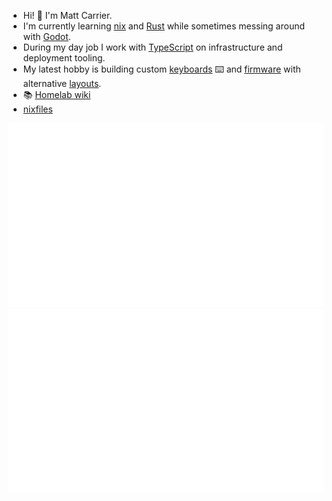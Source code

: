- Hi! 👋 I'm Matt Carrier.
- I'm currently learning [nix](https://nixos.org/) and [Rust](https://www.rust-lang.org/) while sometimes messing around with [Godot](https://godotengine.org/).
- During my day job I work with [TypeScript](https://www.typescriptlang.org/) on infrastructure and deployment tooling.
- My latest hobby is building custom [keyboards](https://bastardkb.com/) ⌨️ and [firmware](https://github.com/icecreammatt/qmk_firmware/) with alternative [layouts](https://colemakmods.github.io/mod-dh/).
- 📚 [Homelab wiki](https://wiki.c4er.com/)
- [nixfiles](https://github.com/icecreammatt/nixfiles)

<img src="https://github.com/icecreammatt/github-stats/blob/main/generated/languages.svg#gh-dark-mode-only" /><img src="https://github.com/icecreammatt/github-stats/blob/main/generated/overview.svg#gh-dark-mode-only" />
